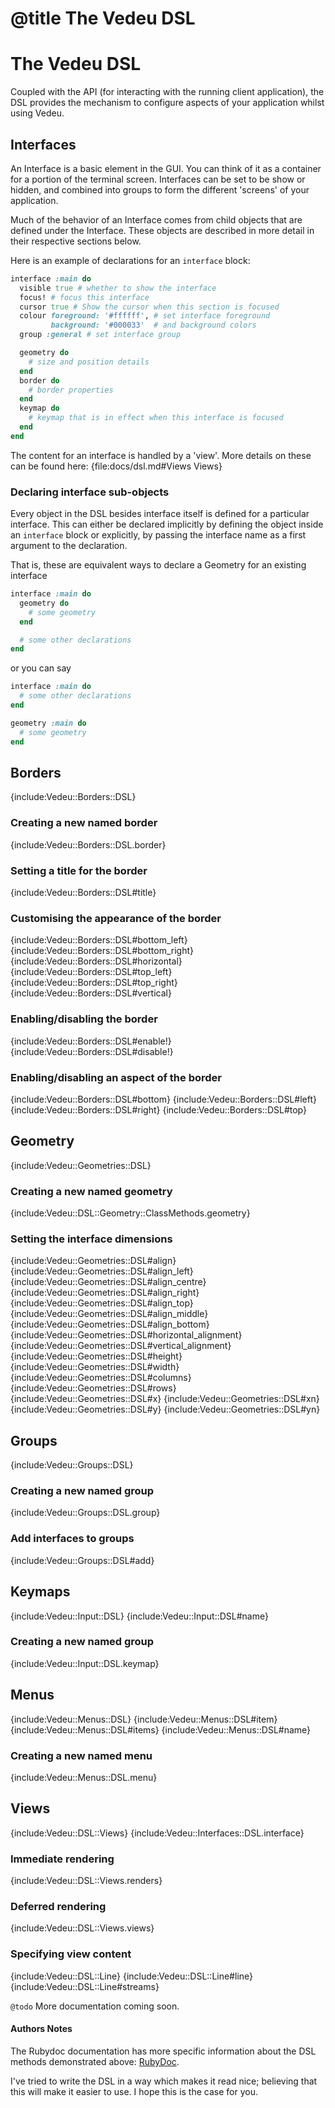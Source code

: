 # @title The Vedeu DSL
# The Vedeu DSL

Coupled with the API (for interacting with the running client
application), the DSL provides the mechanism to configure aspects of
your application whilst using Vedeu.

## Interfaces

An Interface is a basic element in the GUI. You can think of it as a
container for a portion of the terminal screen. Interfaces can be set
to be show or hidden, and combined into groups to form the different
'screens' of your application.

Much of the behavior of an Interface comes from child objects that
are defined under the Interface. These objects are described in more
detail in their respective sections below.

Here is an example of declarations for an `interface` block:

```ruby
interface :main do
  visible true # whether to show the interface
  focus! # focus this interface
  cursor true # Show the cursor when this section is focused
  colour foreground: '#ffffff', # set interface foreground
         background: '#000033'  # and background colors
  group :general # set interface group

  geometry do
    # size and position details
  end
  border do
    # border properties
  end
  keymap do
    # keymap that is in effect when this interface is focused
  end
end
```

The content for an interface is handled by a 'view'. More details on
these can be found here: {file:docs/dsl.md#Views Views}

### Declaring interface sub-objects

Every object in the DSL besides interface itself is defined for a
particular interface. This can either be declared implicitly by
defining the object inside an `interface` block or explicitly, by
passing the interface name as a first argument to the declaration.

That is, these are equivalent ways to declare a Geometry for an
existing interface

```ruby
interface :main do
  geometry do
    # some geometry
  end

  # some other declarations
end
```

or you can say

```ruby
interface :main do
  # some other declarations
end

geometry :main do
  # some geometry
end
```

## Borders

{include:Vedeu::Borders::DSL}

### Creating a new named border

{include:Vedeu::Borders::DSL.border}

### Setting a title for the border

{include:Vedeu::Borders::DSL#title}

### Customising the appearance of the border

{include:Vedeu::Borders::DSL#bottom_left}
{include:Vedeu::Borders::DSL#bottom_right}
{include:Vedeu::Borders::DSL#horizontal}
{include:Vedeu::Borders::DSL#top_left}
{include:Vedeu::Borders::DSL#top_right}
{include:Vedeu::Borders::DSL#vertical}

### Enabling/disabling the border

{include:Vedeu::Borders::DSL#enable!}
{include:Vedeu::Borders::DSL#disable!}

### Enabling/disabling an aspect of the border

{include:Vedeu::Borders::DSL#bottom}
{include:Vedeu::Borders::DSL#left}
{include:Vedeu::Borders::DSL#right}
{include:Vedeu::Borders::DSL#top}

## Geometry

{include:Vedeu::Geometries::DSL}

### Creating a new named geometry

{include:Vedeu::DSL::Geometry::ClassMethods.geometry}

### Setting the interface dimensions

{include:Vedeu::Geometries::DSL#align}
{include:Vedeu::Geometries::DSL#align_left}
{include:Vedeu::Geometries::DSL#align_centre}
{include:Vedeu::Geometries::DSL#align_right}
{include:Vedeu::Geometries::DSL#align_top}
{include:Vedeu::Geometries::DSL#align_middle}
{include:Vedeu::Geometries::DSL#align_bottom}
{include:Vedeu::Geometries::DSL#horizontal_alignment}
{include:Vedeu::Geometries::DSL#vertical_alignment}
{include:Vedeu::Geometries::DSL#height}
{include:Vedeu::Geometries::DSL#width}
{include:Vedeu::Geometries::DSL#columns}
{include:Vedeu::Geometries::DSL#rows}
{include:Vedeu::Geometries::DSL#x}
{include:Vedeu::Geometries::DSL#xn}
{include:Vedeu::Geometries::DSL#y}
{include:Vedeu::Geometries::DSL#yn}

## Groups

{include:Vedeu::Groups::DSL}

### Creating a new named group

{include:Vedeu::Groups::DSL.group}

### Add interfaces to groups

{include:Vedeu::Groups::DSL#add}

## Keymaps

{include:Vedeu::Input::DSL}
{include:Vedeu::Input::DSL#name}

### Creating a new named group

{include:Vedeu::Input::DSL.keymap}

## Menus

{include:Vedeu::Menus::DSL}
{include:Vedeu::Menus::DSL#item}
{include:Vedeu::Menus::DSL#items}
{include:Vedeu::Menus::DSL#name}

### Creating a new named menu

{include:Vedeu::Menus::DSL.menu}

## Views

{include:Vedeu::DSL::Views}
{include:Vedeu::Interfaces::DSL.interface}

### Immediate rendering

{include:Vedeu::DSL::Views.renders}

### Deferred rendering

{include:Vedeu::DSL::Views.views}

### Specifying view content

{include:Vedeu::DSL::Line}
{include:Vedeu::DSL::Line#line}
{include:Vedeu::DSL::Line#streams}

`@todo` More documentation coming soon.

#### Authors Notes

The Rubydoc documentation has more specific information about the DSL
methods demonstrated above: [RubyDoc](http://rubydoc.info/gems/vedeu).

I've tried to write the DSL in a way which makes it read nice;
believing that this will make it easier to use. I hope this is the
case for you.
